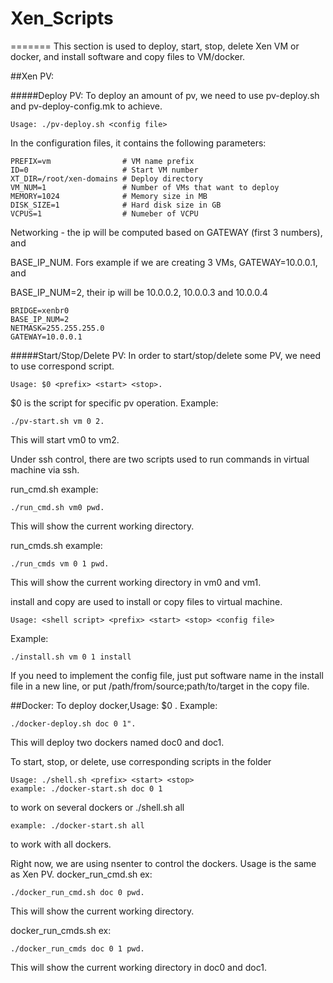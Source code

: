 # Xen_Scripts

=======
This section is used to deploy, start, stop, delete Xen VM or docker, and install software and copy files to VM/docker.

##Xen PV:

#####Deploy PV: 
To deploy an amount of pv, we need to use pv-deploy.sh and pv-deploy-config.mk to achieve. 
   
    Usage: ./pv-deploy.sh <config file>

In the configuration files, it contains the following parameters:

    
    PREFIX=vm                # VM name prefix
    ID=0                     # Start VM number
    XT_DIR=/root/xen-domains # Deploy directory
    VM_NUM=1                 # Number of VMs that want to deploy
    MEMORY=1024              # Memory size in MB
    DISK_SIZE=1              # Hard disk size in GB
    VCPUS=1                  # Numeber of VCPU

Networking - the ip will be computed based on GATEWAY (first 3 numbers), and

BASE_IP_NUM. Fors example if we are creating 3 VMs, GATEWAY=10.0.0.1, and

BASE_IP_NUM=2, their ip will be 10.0.0.2, 10.0.0.3 and 10.0.0.4

    BRIDGE=xenbr0
    BASE_IP_NUM=2
    NETMASK=255.255.255.0
    GATEWAY=10.0.0.1
    
#####Start/Stop/Delete PV:
In order to start/stop/delete some PV, we need to use correspond script.
    
    Usage: $0 <prefix> <start> <stop>. 

$0 is the script for specific pv operation. Example: 

    ./pv-start.sh vm 0 2. 

This will start vm0 to vm2. 


Under ssh control, there are two scripts used to run commands in virtual machine via ssh.

run_cmd.sh example:
 
    ./run_cmd.sh vm0 pwd.

This will show the current working directory.

run_cmds.sh example: 

    ./run_cmds vm 0 1 pwd. 

This will show the current working directory in vm0 and vm1.

install and copy are used to install or copy files to virtual machine.

    Usage: <shell script> <prefix> <start> <stop> <config file>

Example: 

    ./install.sh vm 0 1 install

If you need to implement the config file, just put software name in the install file in a new line, 
or put /path/from/source;path/to/target in the copy file.
    
##Docker:
To deploy docker,Usage: $0 <prefix> <start> <stop>. 
Example: 

    ./docker-deploy.sh doc 0 1".

This will deploy two dockers named doc0 and doc1.

To start, stop, or delete, use corresponding scripts in the folder

    Usage: ./shell.sh <prefix> <start> <stop> 
    example: ./docker-start.sh doc 0 1 

to work on several dockers or ./shell.sh all 

    example: ./docker-start.sh all

to work with all dockers.
    
Right now, we are using nsenter to control the dockers. Usage is the same as Xen PV.
docker_run_cmd.sh ex: 

    ./docker_run_cmd.sh doc 0 pwd. 

This will show the current working directory.

docker_run_cmds.sh ex: 

    ./docker_run_cmds doc 0 1 pwd. 


This will show the current working directory in doc0 and doc1.

